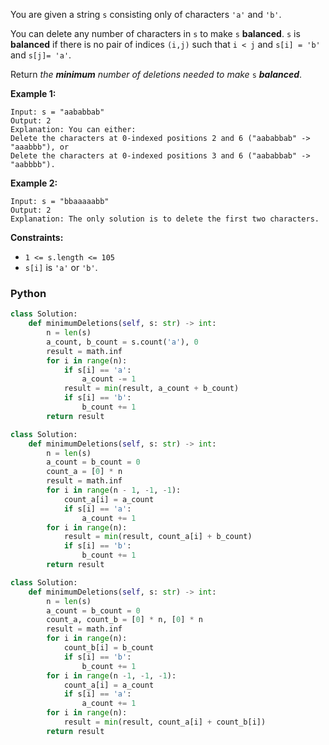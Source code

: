 You are given a string  `s`  consisting only of characters  `'a'`  and  `'b'`.

You can delete any number of characters in  `s`  to make  `s`  **balanced**.  `s`  is  **balanced**  if there is no pair of indices  `(i,j)`  such that  `i < j`  and  `s[i] = 'b'`  and  `s[j]= 'a'`.

Return  _the  **minimum**  number of deletions needed to make_ `s` _**balanced**_.

**Example 1:**
```
Input: s = "aababbab"
Output: 2
Explanation: You can either:
Delete the characters at 0-indexed positions 2 and 6 ("aababbab" -> "aaabbb"), or
Delete the characters at 0-indexed positions 3 and 6 ("aababbab" -> "aabbbb").
```

**Example 2:**
```
Input: s = "bbaaaaabb"
Output: 2
Explanation: The only solution is to delete the first two characters.
```

**Constraints:**

-   `1 <= s.length <= 105`
-   `s[i]`  is `'a'`  or  `'b'`.

### Python

```python
class Solution:
    def minimumDeletions(self, s: str) -> int:
        n = len(s)
        a_count, b_count = s.count('a'), 0
        result = math.inf
        for i in range(n):
            if s[i] == 'a':
                a_count -= 1
            result = min(result, a_count + b_count)
            if s[i] == 'b':
                b_count += 1
        return result

```

```python
class Solution:
    def minimumDeletions(self, s: str) -> int:
        n = len(s)
        a_count = b_count = 0
        count_a = [0] * n
        result = math.inf
        for i in range(n - 1, -1, -1):
            count_a[i] = a_count
            if s[i] == 'a':
                a_count += 1
        for i in range(n):
            result = min(result, count_a[i] + b_count)
            if s[i] == 'b':
                b_count += 1
        return result
```

```python
class Solution:
    def minimumDeletions(self, s: str) -> int:
        n = len(s)
        a_count = b_count = 0
        count_a, count_b = [0] * n, [0] * n
        result = math.inf
        for i in range(n):
            count_b[i] = b_count
            if s[i] == 'b':
                b_count += 1
        for i in range(n -1, -1, -1):
            count_a[i] = a_count
            if s[i] == 'a':
                a_count += 1
        for i in range(n):
            result = min(result, count_a[i] + count_b[i])
        return result
```